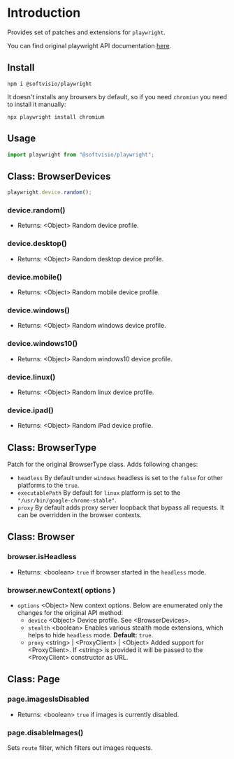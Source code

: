 # Introduction

Provides set of patches and extensions for `playwright`.

You can find original playwright API documentation [here](https://playwright.dev/docs/api/class-playwright/).

## Install

```shell
npm i @softvisio/playwright
```

It doesn't installs any browsers by default, so if you need `chromiun` you need to install it manually:

```shell
npx playwright install chromium
```

## Usage

```javascript
import playwright from "@softvisio/playwright";
```

## Class: BrowserDevices

```javascript
playwright.device.random();
```

### device.random()

-   Returns: <Object\> Random device profile.

### device.desktop()

-   Returns: <Object\> Random desktop device profile.

### device.mobile()

-   Returns: <Object\> Random mobile device profile.

### device.windows()

-   Returns: <Object\> Random windows device profile.

### device.windows10()

-   Returns: <Object\> Random windows10 device profile.

### device.linux()

-   Returns: <Object\> Random linux device profile.

### device.ipad()

-   Returns: <Object\> Random iPad device profile.

## Class: BrowserType

Patch for the original BrowserType class. Adds following changes:

-   `headless` By default under `windows` headless is set to the `false` for other platforms to the `true`.
-   `executablePath` By default for `linux` platform is set to the `"/usr/bin/google-chrome-stable"`.
-   `proxy` By default adds proxy server loopback that bypass all requests. It can be overridden in the browser contexts.

## Class: Browser

### browser.isHeadless

-   Returns: <boolean\> `true` if browser started in the `headless` mode.

### browser.newContext( options )

-   `options` <Object\> New context options. Below are enumerated only the changes for the original API method:
    -   `device` <Object\> Device profile. See <BrowserDevices\>.
    -   `stealth` <boolean\> Enables various stealth mode extensions, which helps to hide `headless` mode. **Default:** `true`.
    -   `proxy` <string\> | <ProxyClient\> | <Object\> Added support for <ProxyClient\>. If <string\> is provided it will be passed to the <ProxyClient\> constructor as URL.

## Class: Page

### page.imagesIsDisabled

-   Returns: <boolean\> `true` if images is currently disabled.

### page.disableImages()

Sets `route` filter, which filters out images requests.
